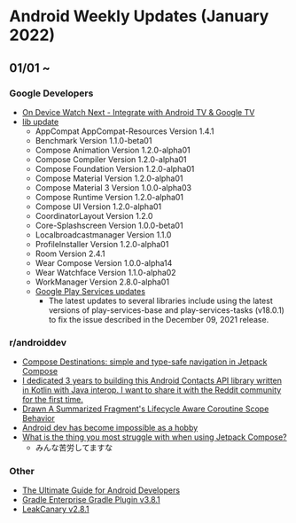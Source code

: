 # Android Weekly Updates (January 2022)

## 01/01 ~

### Google Developers

- [On Device Watch Next - Integrate with Android TV & Google TV](https://www.youtube.com/watch?v=QFMIP5GOo70)
- [lib update](https://developer.android.com/jetpack/androidx/versions/all-channel#january_12_2022)
  - AppCompat AppCompat-Resources Version 1.4.1
  - Benchmark Version 1.1.0-beta01
  - Compose Animation Version 1.2.0-alpha01
  - Compose Compiler Version 1.2.0-alpha01
  - Compose Foundation Version 1.2.0-alpha01
  - Compose Material Version 1.2.0-alpha01
  - Compose Material 3 Version 1.0.0-alpha03
  - Compose Runtime Version 1.2.0-alpha01
  - Compose UI Version 1.2.0-alpha01
  - CoordinatorLayout Version 1.2.0
  - Core-Splashscreen Version 1.0.0-beta01
  - Localbroadcastmanager Version 1.1.0
  - ProfileInstaller Version 1.2.0-alpha01
  - Room Version 2.4.1
  - Wear Compose Version 1.0.0-alpha14
  - Wear Watchface Version 1.1.0-alpha02
  - WorkManager Version 2.8.0-alpha01
  - [Google Play Services updates](https://developers.google.com/android/guides/releases)
    - The latest updates to several libraries include using the latest versions of play-services-base and play-services-tasks (v18.0.1) to fix the issue described in the December 09, 2021 release.

### r/androiddev

- [Compose Destinations: simple and type-safe navigation in Jetpack Compose](https://www.reddit.com/r/androiddev/comments/rzsw78/compose_destinations_simple_and_typesafe/)
- [I dedicated 3 years to building this Android Contacts API library written in Kotlin with Java interop. I want to share it with the Reddit community for the first time.](https://www.reddit.com/r/androiddev/comments/rz370s/i_dedicated_3_years_to_building_this_android/)
- [Drawn A Summarized Fragment's Lifecycle Aware Coroutine Scope Behavior](https://www.reddit.com/r/androiddev/comments/ryv6fu/drawn_a_summarized_fragments_lifecycle_aware/)
- [Android dev has become impossible as a hobby](https://www.reddit.com/r/androiddev/comments/rybndr/android_dev_has_become_impossible_as_a_hobby/)
- [What is the thing you most struggle with when using Jetpack Compose?](https://www.reddit.com/r/androiddev/comments/rxmb0z/what_is_the_thing_you_most_struggle_with_when/)
  - みんな苦労してますな

### Other

- [The Ultimate Guide for Android Developers](https://androidtopics.dipien.com/the-ultimate-guide-for-android-developers-b11268ed21f7)
- [Gradle Enterprise Gradle Plugin v3.8.1 ](https://docs.gradle.com/enterprise/gradle-plugin/#release_history)
- [LeakCanary v2.8.1](https://square.github.io/leakcanary/changelog/)